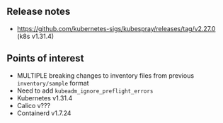 ## Release notes

- https://github.com/kubernetes-sigs/kubespray/releases/tag/v2.27.0 (k8s v1.31.4)
## Points of interest

- MULTIPLE breaking changes to inventory files from previous `inventory/sample` format
- Need to add `kubeadm_ignore_preflight_errors`
- Kubernetes v1.31.4
- Calico v???
- Containerd v1.7.24